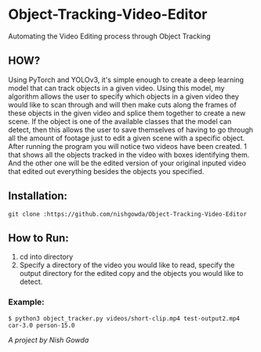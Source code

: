 # Object-Tracking-Video-Editor
Automating the Video Editing process through Object Tracking
## HOW?
Using PyTorch and YOLOv3, it's simple enough to create a deep learning model that can track objects in a given video. Using this model, my algorithm allows the user to specify which objects in a given video they would like to scan through and will then make cuts along the frames of these objects in the given video and splice them together to create a new scene. If the object is one of the available classes that the model can detect, then this allows the user to save themselves of having to go through all the amount of footage just to edit a given scene with a specific object. After running the program you will notice two videos have been created. 1 that shows all the objects tracked in the video with boxes identifying them. And the other one will be the edited version of your original inputed video that edited out everything besides the objects you specified.
## Installation:
```
git clone :https://github.com/nishgowda/Object-Tracking-Video-Editor
```

## How to Run:
  1. cd into directory
  2. Specify a directory of the video you would like to read, specify the output directory for the edited copy and the objects you would like to detect.
### Example: 
  ```
  $ python3 object_tracker.py videos/short-clip.mp4 test-output2.mp4 car-3.0 person-15.0
  ```

*A project by Nish Gowda*

